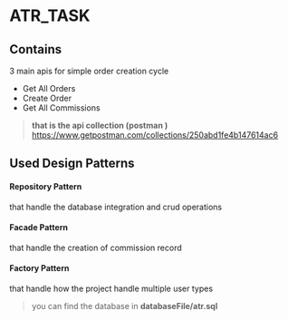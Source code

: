 # ATR_TASK


## Contains

3 main apis for simple order creation cycle

 - Get All Orders
 - Create Order
 - Get All Commissions

> **that is the api collection (postman )**
> https://www.getpostman.com/collections/250abd1fe4b147614ac6

## Used Design Patterns

 #### Repository Pattern
 that handle the database integration and crud operations  
 #### Facade Pattern
 that handle the creation of commission record 
 #### Factory Pattern
 that handle how the project handle multiple user types  

> you can find the database in **databaseFile/atr.sql** 

